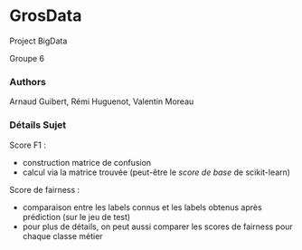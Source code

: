 # GrosData
Project BigData

Groupe 6

### Authors
Arnaud Guibert, Rémi Huguenot, Valentin Moreau

### Détails Sujet

Score F1 :
- construction matrice de confusion
- calcul via la matrice trouvée (peut-être le *score de base* de scikit-learn)

Score de fairness :
- comparaison entre les labels connus et les labels obtenus après prédiction (sur le jeu de test)
- pour plus de détails, on peut aussi comparer les scores de fairness pour chaque classe métier
